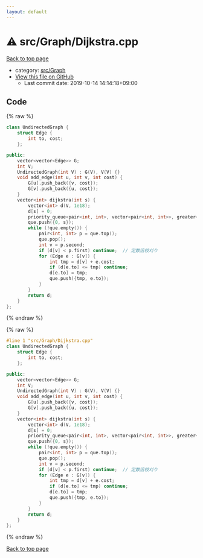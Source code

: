 ```yaml
---
layout: default
---
```


<!-- mathjax config similar to math.stackexchange -->
<script type="text/javascript" async
  src="https://cdnjs.cloudflare.com/ajax/libs/mathjax/2.7.5/MathJax.js?config=TeX-MML-AM_CHTML">
</script>
<script type="text/x-mathjax-config">
  MathJax.Hub.Config({
    TeX: { equationNumbers: { autoNumber: "AMS" }},
    tex2jax: {
      inlineMath: [ ['$','$'] ],
      processEscapes: true
    },
    "HTML-CSS": { matchFontHeight: false },
    displayAlign: "left",
    displayIndent: "2em"
  });
</script>

<script type="text/javascript" src="https://cdnjs.cloudflare.com/ajax/libs/jquery/3.4.1/jquery.min.js"></script>
<script src="https://cdn.jsdelivr.net/npm/jquery-balloon-js@1.1.2/jquery.balloon.min.js" integrity="sha256-ZEYs9VrgAeNuPvs15E39OsyOJaIkXEEt10fzxJ20+2I=" crossorigin="anonymous"></script>
<script type="text/javascript" src="../../../assets/js/copy-button.js"></script>
<link rel="stylesheet" href="../../../assets/css/copy-button.css" />


# :warning: src/Graph/Dijkstra.cpp

<a href="../../../index.html">Back to top page</a>

* category: <a href="../../../index.html#6e5c608398952d411d1862b1f8dc05f5">src/Graph</a>
* <a href="{{ site.github.repository_url }}/blob/master/src/Graph/Dijkstra.cpp">View this file on GitHub</a>
    - Last commit date: 2019-10-14 14:14:18+09:00




## Code

<a id="unbundled"></a>
{% raw %}
```cpp
class UndirectedGraph {
    struct Edge {
        int to, cost;
    };

public:
    vector<vector<Edge>> G;
    int V;
    UndirectedGraph(int V) : G(V), V(V) {}
    void add_edge(int u, int v, int cost) {
        G[u].push_back({v, cost});
        G[v].push_back({u, cost});
    }
    vector<int> dijkstra(int s) {
        vector<int> d(V, 1e18);
        d[s] = 0;
        priority_queue<pair<int, int>, vector<pair<int, int>>, greater<pair<int, int>>> que;  // {dist, v}
        que.push({0, s});
        while (!que.empty()) {
            pair<int, int> p = que.top();
            que.pop();
            int v = p.second;
            if (d[v] < p.first) continue;  // 定数倍枝刈り
            for (Edge e : G[v]) {
                int tmp = d[v] + e.cost;
                if (d[e.to] <= tmp) continue;
                d[e.to] = tmp;
                que.push({tmp, e.to});
            }
        }
        return d;
    }
};

```
{% endraw %}

<a id="bundled"></a>
{% raw %}
```cpp
#line 1 "src/Graph/Dijkstra.cpp"
class UndirectedGraph {
    struct Edge {
        int to, cost;
    };

public:
    vector<vector<Edge>> G;
    int V;
    UndirectedGraph(int V) : G(V), V(V) {}
    void add_edge(int u, int v, int cost) {
        G[u].push_back({v, cost});
        G[v].push_back({u, cost});
    }
    vector<int> dijkstra(int s) {
        vector<int> d(V, 1e18);
        d[s] = 0;
        priority_queue<pair<int, int>, vector<pair<int, int>>, greater<pair<int, int>>> que;  // {dist, v}
        que.push({0, s});
        while (!que.empty()) {
            pair<int, int> p = que.top();
            que.pop();
            int v = p.second;
            if (d[v] < p.first) continue;  // 定数倍枝刈り
            for (Edge e : G[v]) {
                int tmp = d[v] + e.cost;
                if (d[e.to] <= tmp) continue;
                d[e.to] = tmp;
                que.push({tmp, e.to});
            }
        }
        return d;
    }
};

```
{% endraw %}

<a href="../../../index.html">Back to top page</a>

